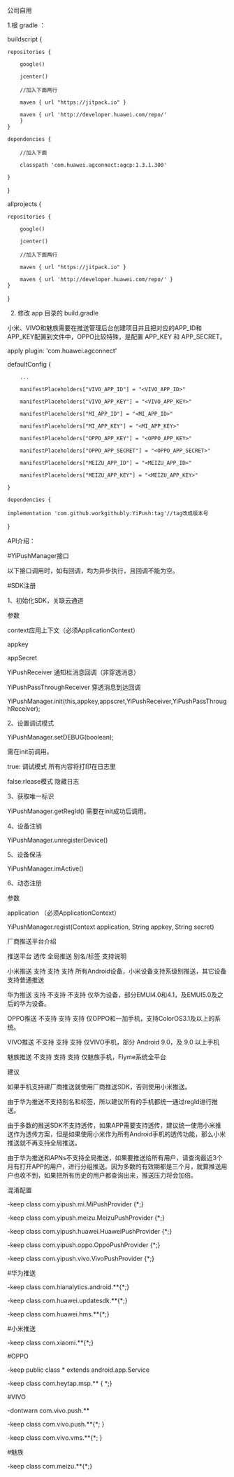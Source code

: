 
公司自用

1.根 gradle ：

buildscript {

    repositories {
    
        google()
        
        jcenter()
        
        //加入下面两行
        
        maven { url "https://jitpack.io" }
        
        maven { url 'http://developer.huawei.com/repo/'
        }
    }
    
    dependencies {
    
        //加入下面
        
        classpath 'com.huawei.agconnect:agcp:1.3.1.300'
        
    }
}


allprojects {

    repositories {
    
        google()
        
        jcenter()
        
        //加入下面两行
        
        maven { url "https://jitpack.io" }
        
        maven { url 'http://developer.huawei.com/repo/' }
    }
}

2. 修改 app 目录的 build.gradle

小米、VIVO和魅族需要在推送管理后台创建项目并且把对应的APP_ID和APP_KEY配置到文件中，OPPO比较特殊，是配置 APP_KEY 和 APP_SECRET。

apply plugin: 'com.huawei.agconnect'

 defaultConfig {
 
        ...
        
        manifestPlaceholders["VIVO_APP_ID"] = "<VIVO_APP_ID>"
        
        manifestPlaceholders["VIVO_APP_KEY"] = "<VIVO_APP_KEY>"
        
        manifestPlaceholders["MI_APP_ID"] = "<MI_APP_ID>"
        
        manifestPlaceholders["MI_APP_KEY"] = "<MI_APP_KEY>"
        
        manifestPlaceholders["OPPO_APP_KEY"] = "<OPPO_APP_KEY>"
        
        manifestPlaceholders["OPPO_APP_SECRET"] = "<OPPO_APP_SECRET>"
        
        manifestPlaceholders["MEIZU_APP_ID"] = "<MEIZU_APP_ID>"
        
        manifestPlaceholders["MEIZU_APP_KEY"] = "<MEIZU_APP_KEY>"
        
    }
    
    dependencies {
    
    implementation 'com.github.workgithubly:YiPush:tag'//tag改成版本号
    
}



API介绍：

#YiPushManager接口

以下接口调用时，如有回调，均为异步执行，且回调不能为空。

#SDK注册

1、初始化SDK，关联云通道

 参数

 context应用上下文（必须ApplicationContext）

 appkey 

 appSecret

 YiPushReceiver 通知栏消息回调（非穿透消息）

 YiPushPassThroughReceiver 穿透消息到达回调

 YiPushManager.init(this,appkey,appscret,YiPushReceiver,YiPushPassThroughReceiver);
 

2、设置调试模式

 YiPushManager.setDEBUG(boolean);

 需在init前调用。

 true: 调试模式 所有内容将打印在日志里

 false:rlease模式 隐藏日志

3、获取唯一标识

 YiPushManager.getRegId() 需要在init成功后调用。

4、设备注销

 YiPushManager.unregisterDevice()
 
5、设备保活

YiPushManager.imActive()

6、动态注册

参数

application （必须ApplicationContext）

YiPushManager.regist(Context application, String appkey, String secret)
 
厂商推送平台介绍

推送平台	透传	全局推送	别名/标签	支持说明

小米推送	支持	 支持	     支持	      所有Android设备，小米设备支持系级别推送，其它设备支持普通推送

华为推送	支持	不支持	    不支持	     仅华为设备，部分EMUI4.0和4.1，及EMUI5.0及之后的华为设备。

OPPO推送	不支持	 支持	     支持	       仅OPPO和一加手机，支持ColorOS3.1及以上的系统。

VIVO推送	不支持	 支持	     支持	       仅VIVO手机，部分 Android 9.0，及 9.0 以上手机

魅族推送   不支持	支持	    支持	      仅魅族手机，Flyme系统全平台


 
建议

如果手机支持建厂商推送就使用厂商推送SDK，否则使用小米推送。

由于华为推送不支持别名和标签，所以建议所有的手机都统一通过regId进行推送。

由于多数的推送SDK不支持透传，如果APP需要支持透传，建议统一使用小米推送作为透传方案，但是如果使用小米作为所有Android手机的透传功能，那么小米推送就不再支持全局推送。

由于华为推送和APNs不支持全局推送，如果要推送给所有用户，请查询最近3个月有打开APP的用户，进行分组推送。因为多数的有效期都是三个月，就算推送用户也收不到，如果把所有历史的用户都查询出来，推送压力将会加倍。

 
 混淆配置
 
-keep class com.yipush.mi.MiPushProvider {*;}

-keep class com.yipush.meizu.MeizuPushProvider {*;}

-keep class com.yipush.huawei.HuaweiPushProvider {*;}

-keep class com.yipush.oppo.OppoPushProvider {*;}

-keep class com.yipush.vivo.VivoPushProvider {*;}

 
#华为推送

-keep class com.hianalytics.android.**{*;} 

-keep class com.huawei.updatesdk.**{*;} 

-keep class com.huawei.hms.**{*;}

#小米推送

-keep class com.xiaomi.**{*;}


#OPPO

-keep public class * extends android.app.Service

-keep class com.heytap.msp.** { *;}


#VIVO

-dontwarn com.vivo.push.** 

-keep class com.vivo.push.**{*; } 

-keep class com.vivo.vms.**{*; }

#魅族

-keep class com.meizu.**{*;}


